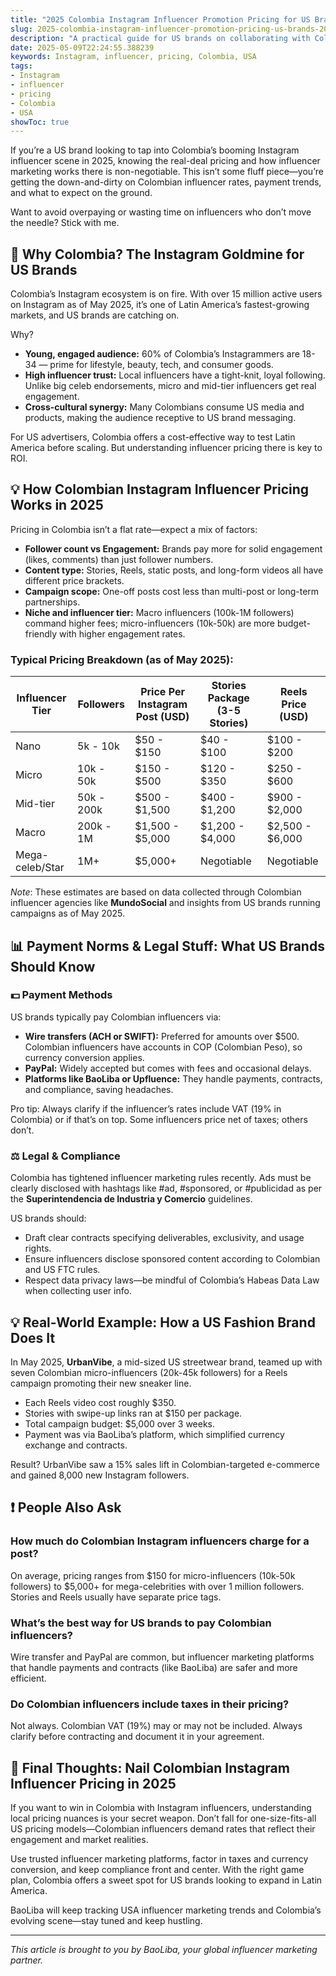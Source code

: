 ```yaml
---
title: "2025 Colombia Instagram Influencer Promotion Pricing for US Brands"
slug: 2025-colombia-instagram-influencer-promotion-pricing-us-brands-2025-05-09
description: "A practical guide for US brands on collaborating with Colombian Instagram influencers in 2025. Understand pricing models, payment norms, local influencer landscape, and legal considerations for smooth cross-border campaigns."
date: 2025-05-09T22:24:55.388239
keywords: Instagram, influencer, pricing, Colombia, USA
tags:
- Instagram
- influencer
- pricing
- Colombia
- USA
showToc: true
---
```


If you’re a US brand looking to tap into Colombia’s booming Instagram influencer scene in 2025, knowing the real-deal pricing and how influencer marketing works there is non-negotiable. This isn’t some fluff piece—you’re getting the down-and-dirty on Colombian influencer rates, payment trends, and what to expect on the ground.

Want to avoid overpaying or wasting time on influencers who don’t move the needle? Stick with me.

## 📢 Why Colombia? The Instagram Goldmine for US Brands

Colombia’s Instagram ecosystem is on fire. With over 15 million active users on Instagram as of May 2025, it’s one of Latin America’s fastest-growing markets, and US brands are catching on.

Why?

- **Young, engaged audience:** 60% of Colombia’s Instagrammers are 18-34 — prime for lifestyle, beauty, tech, and consumer goods.
- **High influencer trust:** Local influencers have a tight-knit, loyal following. Unlike big celeb endorsements, micro and mid-tier influencers get real engagement.
- **Cross-cultural synergy:** Many Colombians consume US media and products, making the audience receptive to US brand messaging.

For US advertisers, Colombia offers a cost-effective way to test Latin America before scaling. But understanding influencer pricing there is key to ROI.

## 💡 How Colombian Instagram Influencer Pricing Works in 2025

Pricing in Colombia isn’t a flat rate—expect a mix of factors:

- **Follower count vs Engagement:** Brands pay more for solid engagement (likes, comments) than just follower numbers.
- **Content type:** Stories, Reels, static posts, and long-form videos all have different price brackets.
- **Campaign scope:** One-off posts cost less than multi-post or long-term partnerships.
- **Niche and influencer tier:** Macro influencers (100k-1M followers) command higher fees; micro-influencers (10k-50k) are more budget-friendly with higher engagement rates.

### Typical Pricing Breakdown (as of May 2025):

| Influencer Tier    | Followers       | Price Per Instagram Post (USD) | Stories Package (3-5 Stories) | Reels Price (USD)      |
|--------------------|-----------------|-------------------------------|------------------------------|-----------------------|
| Nano               | 5k - 10k        | $50 - $150                    | $40 - $100                   | $100 - $200           |
| Micro              | 10k - 50k       | $150 - $500                   | $120 - $350                  | $250 - $600           |
| Mid-tier           | 50k - 200k      | $500 - $1,500                 | $400 - $1,200                | $900 - $2,000         |
| Macro              | 200k - 1M       | $1,500 - $5,000               | $1,200 - $4,000              | $2,500 - $6,000       |
| Mega-celeb/Star    | 1M+             | $5,000+                       | Negotiable                   | Negotiable            |

*Note*: These estimates are based on data collected through Colombian influencer agencies like **MundoSocial** and insights from US brands running campaigns as of May 2025.

## 📊 Payment Norms & Legal Stuff: What US Brands Should Know

### 💵 Payment Methods  

US brands typically pay Colombian influencers via:

- **Wire transfers (ACH or SWIFT):** Preferred for amounts over $500. Colombian influencers have accounts in COP (Colombian Peso), so currency conversion applies.
- **PayPal:** Widely accepted but comes with fees and occasional delays.
- **Platforms like BaoLiba or Upfluence:** They handle payments, contracts, and compliance, saving headaches.

Pro tip: Always clarify if the influencer’s rates include VAT (19% in Colombia) or if that’s on top. Some influencers price net of taxes; others don’t.

### ⚖️ Legal & Compliance

Colombia has tightened influencer marketing rules recently. Ads must be clearly disclosed with hashtags like #ad, #sponsored, or #publicidad as per the **Superintendencia de Industria y Comercio** guidelines.

US brands should:

- Draft clear contracts specifying deliverables, exclusivity, and usage rights.
- Ensure influencers disclose sponsored content according to Colombian and US FTC rules.
- Respect data privacy laws—be mindful of Colombia’s Habeas Data Law when collecting user info.

## 💡 Real-World Example: How a US Fashion Brand Does It

In May 2025, **UrbanVibe**, a mid-sized US streetwear brand, teamed up with seven Colombian micro-influencers (20k-45k followers) for a Reels campaign promoting their new sneaker line.

- Each Reels video cost roughly $350.
- Stories with swipe-up links ran at $150 per package.
- Total campaign budget: $5,000 over 3 weeks.
- Payment was via BaoLiba’s platform, which simplified currency exchange and contracts.

Result? UrbanVibe saw a 15% sales lift in Colombian-targeted e-commerce and gained 8,000 new Instagram followers.

## ❗ People Also Ask

### How much do Colombian Instagram influencers charge for a post?

On average, pricing ranges from $150 for micro-influencers (10k-50k followers) to $5,000+ for mega-celebrities with over 1 million followers. Stories and Reels usually have separate price tags.

### What’s the best way for US brands to pay Colombian influencers?

Wire transfer and PayPal are common, but influencer marketing platforms that handle payments and contracts (like BaoLiba) are safer and more efficient.

### Do Colombian influencers include taxes in their pricing?

Not always. Colombian VAT (19%) may or may not be included. Always clarify before contracting and document it in your agreement.

## 📢 Final Thoughts: Nail Colombian Instagram Influencer Pricing in 2025

If you want to win in Colombia with Instagram influencers, understanding local pricing nuances is your secret weapon. Don’t fall for one-size-fits-all US pricing models—Colombian influencers demand rates that reflect their engagement and market realities.

Use trusted influencer marketing platforms, factor in taxes and currency conversion, and keep compliance front and center. With the right game plan, Colombia offers a sweet spot for US brands looking to expand in Latin America.

BaoLiba will keep tracking USA influencer marketing trends and Colombia’s evolving scene—stay tuned and keep hustling.

---

*This article is brought to you by BaoLiba, your global influencer marketing partner.*